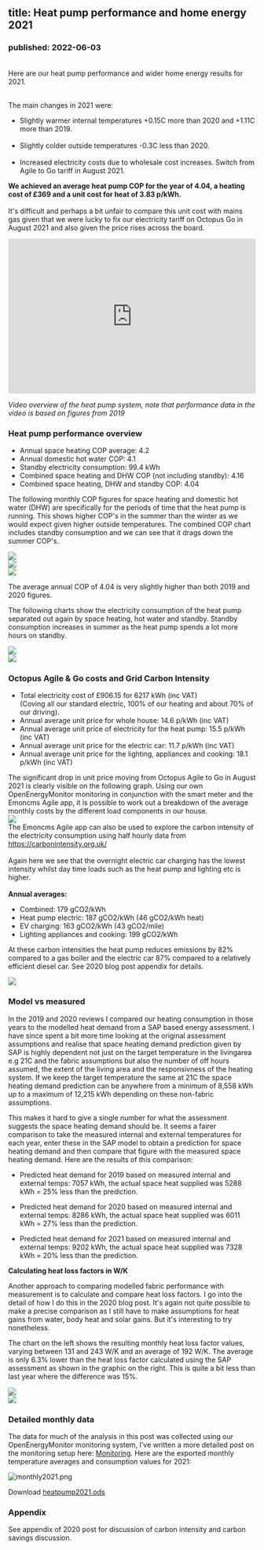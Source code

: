 ## title: Heat pump performance and home energy 2021
### published: 2022-06-03

<br>
<div class="row">
  <div class="col2">
Here are our heat pump performance and wider home energy results for 2021.<br><br>

The main changes in 2021 were:
<ul>
<li>Slightly warmer internal temperatures +0.15C more than 2020 and +1.11C more than 2019.<br><br></li>
<li>Slightly colder outside temperatures -0.3C less than 2020.<br><br></li>
<li>Increased electricity costs due to wholesale cost increases. Switch from Agile to Go tariff in August 2021.</li>
</ul>

<b>We achieved an average heat pump COP for the year of 4.04, a heating cost of £369 and a unit cost for heat of 3.83 p/kWh.</b>
<br><br>
It's difficult and perhaps a bit unfair to compare this unit cost with mains gas given that we were lucky to fix our electricity tariff on Octopus Go in August 2021 and also given the price rises across the board.

  </div>
  <div class="col2">
<iframe width="100%" height="315" src="https://www.youtube.com/embed/m2-_x0XZUSM" frameborder="0" allow="accelerometer; autoplay; clipboard-write; encrypted-media; gyroscope; picture-in-picture" allowfullscreen></iframe>

<i>Video overview of the heat pump system, note that performance data in the video is based on figures from 2019</i>
  </div>
</div>

### Heat pump performance overview

- Annual space heating COP average: 4.2
- Annual domestic hot water COP: 4.1
- Standby electricity consumption: 99.4 kWh
- Combined space heating and DHW COP (not including standby): 4.16
- Combined space heating, DHW and standby COP: 4.04

The following monthly COP figures for space heating and domestic hot water (DHW) are specifically for the periods of time that the heat pump is running. This shows higher COP's in the summer than the winter as we would expect given higher outside temperatures. The combined COP chart includes standby consumption and we can see that it drags down the summer COP's.

<div class="row">
  <div class="col3">
    <a href="images/2020/space_heating_COP.png"><img src="images/2021/space_heating_COP.png?v=1"></a>
  </div>
  <div class="col3">
    <a href="images/2020/DHW_COP.png"><img src="images/2021/DHW_COP.png?v=1"></a>
  </div>
  <div class="col3">
    <a href="images/2020/combined_COP.png"><img src="images/2021/combined_COP.png?v=1"></a>
  </div>
</div>

The average annual COP of 4.04 is very slightly higher than both 2019 and 2020 figures.

The following charts show the electricity consumption of the heat pump separated out again by space heating, hot water and standby. Standby consumption increases in summer as the heat pump spends a lot more hours on standby.

<div class="row">
  <div class="col2">
    <a href="images/2020/hp_monthly_electric_input.png"><img src="images/2021/hp_monthly_electric_input.png?v=1"></a>
  </div>
  <div class="col2">
    <a href="images/2020/hp_monthly_heat_output.png"><img src="images/2021/hp_monthly_heat_output.png?v=1"></a>
  </div>
</div>

### Octopus Agile & Go costs and Grid Carbon Intensity

- Total electricity cost of £906.15 for 6217 kWh (inc VAT)<br>(Coving all our standard electric, 100% of our heating and about 70% of our driving).
- Annual average unit price for whole house: 14.6 p/kWh (inc VAT)
- Annual average unit price of electricity for the heat pump: 15.5 p/kWh (inc VAT)
- Annual average unit price for the electric car: 11.7 p/kWh (inc VAT)
- Annual average unit price for the lighting, appliances and cooking: 18.1 p/kWh (inc VAT)

<div class="row">
  <div class="col2">
The significant drop in unit price moving from Octopus Agile to Go in August 2021 is clearly visible on the following graph. Using our own OpenEnergyMonitor monitoring in conjunction with the smart meter and the Emoncms Agile app, it is possible to work out a breakdown of the average monthly costs by the different load components in our house.
  </div>
  <div class="col2">
    <a href="images/2021/agile_unit_pricing.png"><img src="images/2021/agile_unit_pricing.png"></a>
  </div>
</div>


<div class="row">
  <div class="col2">
The Emoncms Agile app can also be used to explore the carbon intensity of the electricity consumption using half hourly data from <a href="https://carbonintensity.org.uk/">https://carbonintensity.org.uk/</a><br><br>
Again here we see that the overnight electric car charging has the lowest intensity whilst day time loads such as the heat pump and lighting etc is higher.<br><br>
<b>Annual averages:</b>
<ul>
<li>Combined: 179 gCO2/kWh</li>
<li>Heat pump electric: 187 gCO2/kWh (46 gCO2/kWh heat)</li>
<li>EV charging: 163 gCO2/kWh (43 gCO2/mile)</li>
<li>Lighting appliances and cooking: 199 gCO2/kWh</li>
</ul>

At these carbon intensities the heat pump reduces emissions by 82% compared to a gas boiler and the electric car 87% compared to a relatively efficient diesel car. See 2020 blog post appendix for details.

  </div>
  <div class="col2">
    <a href="images/2021/carbonintensity.png"><img src="images/2021/carbonintensity.png"></a>
  </div>
</div>

### Model vs measured

In the 2019 and 2020 reviews I compared our heating consumption in those years to the modelled heat demand from a SAP based energy assessment. I have since spent a bit more time looking at the original assessment assumptions and realise that space heating demand prediction given by SAP is highly dependent not just on the target temperature in the livingarea e.g 21C and the fabric assumptions but also the number of off hours assumed, the extent of the living area and the responsivness of the heating system. If we keep the target temperature the same at 21C the space heating demand prediction can be anywhere from a minimum of 8,558 kWh up to a maximum of 12,215 kWh depending on these non-fabric assumptions.

This makes it hard to give a single number for what the assessment suggests the space heating demand should be. It seems a fairer comparison to take the measured internal and external temperatures for each year, enter these in the SAP model to obtain a prediction for space heating demand and then compare that figure with the measured space heating demand. Here are the results of this comparison:

- Predicted heat demand for 2019 based on measured internal and external temps: 7057 kWh, the actual space heat supplied was 5288 kWh = 25% less than the prediction.

- Predicted heat demand for 2020 based on measured internal and external temps: 8286 kWh, the actual space heat supplied was 6011 kWh = 27% less than the prediction.

- Predicted heat demand for 2021 based on measured internal and external temps: 9202 kWh, the actual space heat supplied was 7328 kWh = 20% less than the prediction.

**Calculating heat loss factors in W/K**

Another approach to comparing modelled fabric performance with measurement is to calculate and compare heat loss factors. I go into the detail of how I do this in the 2020 blog post. It's again not quite possible to make a precise comparison as I still have to make assumptions for heat gains from water, body heat and solar gains. But it's interesting to try nonetheless. 

The chart on the left shows the resulting monthly heat loss factor values, varying between 131 and 243 W/K and an average of 192 W/K. The average is only 6.3% lower than the heat loss factor calculated using the SAP assessment as shown in the graphic on the right. This is quite a bit less than last year where the difference was 15%.

<div class="row">
  <div class="col3">
    <a href="images/2021/HLP.png"><img src="images/2021/HLP.png"></a>
  </div>
  <div class="col2">
    <a href="images/2021/SAPgraphic.png"><img src="images/2021/SAPgraphic.png"></a>
  </div>
</div>

### Detailed monthly data

The data for much of the analysis in this post was collected using our OpenEnergyMonitor monitoring system, I've written a more detailed post on the monitoring setup here: [Monitoring](monitoring). Here are the exported monthly temperature averages and consumption values for 2021:

![monthly2021.png](images/2021/monthly2021.png)

Download [heatpump2021.ods](files/heatpump2021.ods)

### Appendix

See appendix of 2020 post for discussion of carbon intensity and carbon savings discussion.
